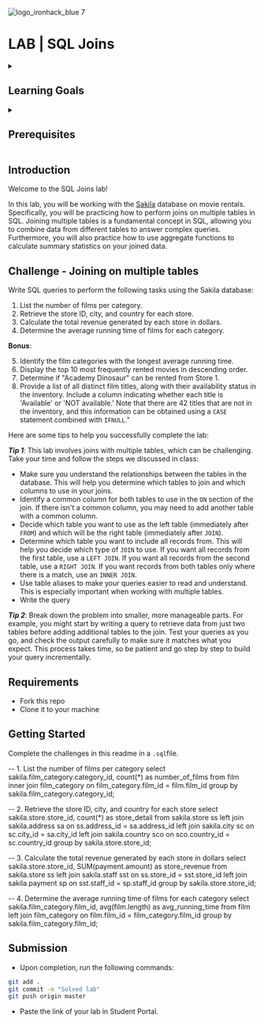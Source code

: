![logo_ironhack_blue 7](https://user-images.githubusercontent.com/23629340/40541063-a07a0a8a-601a-11e8-91b5-2f13e4e6b441.png)

# LAB | SQL Joins

<details>
  <summary>
   <h2>Learning Goals</h2>
  </summary>

  This lab allows you to practice and apply the concepts and techniques taught in class. 

  Upon completion of this lab, you will be able to:
  
- Use SQL joins to combine data from multiple tables, such as inner, outer, left, right or self-joins.

  <br>
  <hr> 

</details>

<details>
  <summary>
   <h2>Prerequisites</h2>
  </summary>

Before this starting this lab, you should have learnt about:

- SELECT, FROM, ORDER BY, LIMIT, WHERE, GROUP BY, and HAVING clauses. DISTINCT, AS keywords.
- Built-in SQL functions such as COUNT, MAX, MIN, AVG, ROUND, DATEDIFF, or DATE_FORMAT.
- Using JOIN to combine data from multiple tables.
 
  <br>
  <hr> 

</details>


## Introduction

Welcome to the SQL Joins lab!

In this lab, you will be working with the [Sakila](https://dev.mysql.com/doc/sakila/en/) database on movie rentals. Specifically, you will be practicing how to perform joins on multiple tables in SQL. Joining multiple tables is a fundamental concept in SQL, allowing you to combine data from different tables to answer complex queries.  Furthermore, you will also practice how to use aggregate functions to calculate summary statistics on your joined data.


## Challenge - Joining on multiple tables

Write SQL queries to perform the following tasks using the Sakila database:


1. List the number of films per category.
2. Retrieve the store ID, city, and country for each store.
3.  Calculate the total revenue generated by each store in dollars.
4.  Determine the average running time of films for each category.


**Bonus**:

5.  Identify the film categories with the longest average running time.
6.  Display the top 10 most frequently rented movies in descending order.
7. Determine if "Academy Dinosaur" can be rented from Store 1.
8. Provide a list of all distinct film titles, along with their availability status in the inventory. Include a column indicating whether each title is 'Available' or 'NOT available.' Note that there are 42 titles that are not in the inventory, and this information can be obtained using a `CASE` statement combined with `IFNULL`."

Here are some tips to help you successfully complete the lab:

***Tip 1***: This lab involves joins with multiple tables, which can be challenging. Take your time and follow the steps we discussed in class:

- Make sure you understand the relationships between the tables in the database. This will help you determine which tables to join and which columns to use in your joins.
- Identify a common column for both tables to use in the `ON` section of the join. If there isn't a common column, you may need to add another table with a common column.
- Decide which table you want to use as the left table (immediately after `FROM`) and which will be the right table (immediately after `JOIN`).
- Determine which table you want to include all records from. This will help you decide which type of `JOIN` to use. If you want all records from the first table, use a `LEFT JOIN`. If you want all records from the second table, use a `RIGHT JOIN`. If you want records from both tables only where there is a match, use an `INNER JOIN`.
- Use table aliases to make your queries easier to read and understand. This is especially important when working with multiple tables.
- Write the query

***Tip 2***: Break down the problem into smaller, more manageable parts. For example, you might start by writing a query to retrieve data from just two tables before adding additional tables to the join. Test your queries as you go, and check the output carefully to make sure it matches what you expect. This process takes time, so be patient and go step by step to build your query incrementally.

## Requirements

- Fork this repo
- Clone it to your machine


## Getting Started

Complete the challenges in this readme in a `.sql`file.

-- 1. List the number of films per category
select sakila.film_category.category_id, count(*) as number_of_films
from film
inner join film_category
on film_category.film_id = film.film_id
group by sakila.film_category.category_id;

-- 2. Retrieve the store ID, city, and country for each store
select sakila.store.store_id, count(*) as store_detail
from sakila.store ss
left join sakila.address sa
     on ss.address_id = sa.address_id
left join sakila.city sc
	on sc.city_id = sa.city_id
left join sakila.country sco
    on sco.country_id = sc.country_id 
group by sakila.store.store_id;

-- 3. Calculate the total revenue generated by each store in dollars
select sakila.store.store_id, SUM(payment.amount) as store_revenue
from sakila.store ss
left join sakila.staff sst
	on ss.store_id = sst.store_id
left join sakila.payment sp
	on sst.staff_id = sp.staff_id
    group by sakila.store.store_id;
    
-- 4. Determine the average running time of films for each category
select sakila.film_category.film_id, avg(film.length) as avg_running_time
from film
left join film_category
	on film.film_id = film_category.film_id
group by sakila.film_category.film_id;

## Submission

- Upon completion, run the following commands:

```bash
git add .
git commit -m "Solved lab"
git push origin master
```

- Paste the link of your lab in Student Portal.

